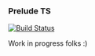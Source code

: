 ### Prelude TS

[![Build Status](https://travis-ci.org/juanpaucar/prelude-ts.svg?branch=master)](https://travis-ci.org/juanpaucar/prelude-ts)

Work in progress folks :)


